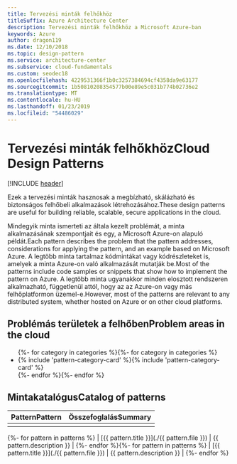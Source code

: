 ```yaml
---
title: Tervezési minták felhőkhöz
titleSuffix: Azure Architecture Center
description: Tervezési minták felhőkhöz a Microsoft Azure-ban
keywords: Azure
author: dragon119
ms.date: 12/10/2018
ms.topic: design-pattern
ms.service: architecture-center
ms.subservice: cloud-fundamentals
ms.custom: seodec18
ms.openlocfilehash: 4229531366f1b0c3257384694cf4358da9e63177
ms.sourcegitcommit: 1b50810208354577b00e89e5c031b774b02736e2
ms.translationtype: MT
ms.contentlocale: hu-HU
ms.lasthandoff: 01/23/2019
ms.locfileid: "54486029"
---
```

# <a name="cloud-design-patterns"></a><span data-ttu-id="3458c-104">Tervezési minták felhőkhöz</span><span class="sxs-lookup"><span data-stu-id="3458c-104">Cloud Design Patterns</span></span>

[!INCLUDE [header](../../_includes/header.md)]

<span data-ttu-id="3458c-105">Ezek a tervezési minták hasznosak a megbízható, skálázható és biztonságos felhőbeli alkalmazások létrehozásához.</span><span class="sxs-lookup"><span data-stu-id="3458c-105">These design patterns are useful for building reliable, scalable, secure applications in the cloud.</span></span>

<span data-ttu-id="3458c-106">Mindegyik minta ismerteti az általa kezelt problémát, a minta alkalmazásának szempontjait és egy, a Microsoft Azure-on alapuló példát.</span><span class="sxs-lookup"><span data-stu-id="3458c-106">Each pattern describes the problem that the pattern addresses, considerations for applying the pattern, and an example based on Microsoft Azure.</span></span> <span data-ttu-id="3458c-107">A legtöbb minta tartalmaz kódmintákat vagy kódrészleteket is, amelyek a minta Azure-on való alkalmazását mutatják be.</span><span class="sxs-lookup"><span data-stu-id="3458c-107">Most of the patterns include code samples or snippets that show how to implement the pattern on Azure.</span></span> <span data-ttu-id="3458c-108">A legtöbb minta ugyanakkor minden elosztott rendszeren alkalmazható, függetlenül attól, hogy az az Azure-on vagy más felhőplatformon üzemel-e.</span><span class="sxs-lookup"><span data-stu-id="3458c-108">However, most of the patterns are relevant to any distributed system, whether hosted on Azure or on other cloud platforms.</span></span>

## <a name="problem-areas-in-the-cloud"></a><span data-ttu-id="3458c-109">Problémás területek a felhőben</span><span class="sxs-lookup"><span data-stu-id="3458c-109">Problem areas in the cloud</span></span>

<!-- markdownlint-disable MD033 -->

<ul id="categories" class="panel">
<span data-ttu-id="3458c-110">{%- for category in categories %}</span><span class="sxs-lookup"><span data-stu-id="3458c-110">{%- for category in categories %}</span></span>
    <li>
    <span data-ttu-id="3458c-111">{% include 'pattern-category-card' %}</span><span class="sxs-lookup"><span data-stu-id="3458c-111">{% include 'pattern-category-card' %}</span></span>
    </li>
<span data-ttu-id="3458c-112">{%- endfor %}</span><span class="sxs-lookup"><span data-stu-id="3458c-112">{%- endfor %}</span></span>
</ul>

<!-- markdownlint-enable MD033 -->

## <a name="catalog-of-patterns"></a><span data-ttu-id="3458c-113">Mintakatalógus</span><span class="sxs-lookup"><span data-stu-id="3458c-113">Catalog of patterns</span></span>

| <span data-ttu-id="3458c-114">Pattern</span><span class="sxs-lookup"><span data-stu-id="3458c-114">Pattern</span></span> | <span data-ttu-id="3458c-115">Összefoglalás</span><span class="sxs-lookup"><span data-stu-id="3458c-115">Summary</span></span> |
|---------|---------|
|         |         |

<span data-ttu-id="3458c-116">{%- for pattern in patterns %} | [{{ pattern.title }}](./{{ pattern.file }}) | {{ pattern.description }} | {%- endfor %}</span><span class="sxs-lookup"><span data-stu-id="3458c-116">{%- for pattern in patterns %} | [{{ pattern.title }}](./{{ pattern.file }}) | {{ pattern.description }} | {%- endfor %}</span></span>

